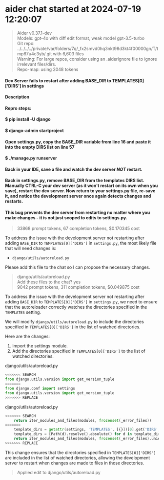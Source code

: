 
# aider chat started at 2024-07-19 12:20:07

> Aider v0.37.1-dev  
> Models: gpt-4o with diff edit format, weak model gpt-3.5-turbo  
> Git repo: ../../../../private/var/folders/7q/_fx2smvd0hq3nkt98d3kt4f00000gn/T/tmp67u4c3yb/.git with 6,603 files  
> Warning: For large repos, consider using an .aiderignore file to ignore irrelevant files/dirs.  
> Repo-map: using 2048 tokens  

#### Dev Server fails to restart after adding BASE_DIR to TEMPLATES[0]['DIRS'] in settings  
#### Description  
#### 	  
#### Repro steps:  
#### $ pip install -U django  
#### $ django-admin startproject <name>  
#### Open settings.py, copy the BASE_DIR variable from line 16 and paste it into the empty DIRS list on line 57  
#### $ ./manage.py runserver  
#### Back in your IDE, save a file and watch the dev server *NOT* restart.  
#### Back in settings.py, remove BASE_DIR from the templates DIRS list. Manually CTRL-C your dev server (as it won't restart on its own when you save), restart the dev server. Now return to your settings.py file, re-save it, and notice the development server once again detects changes and restarts.  
#### This bug prevents the dev server from restarting no matter where you make changes - it is not just scoped to edits to settings.py.  
> 33868 prompt tokens, 67 completion tokens, $0.170345 cost  

To address the issue with the development server not restarting after adding `BASE_DIR` to `TEMPLATES[0]['DIRS']` in `settings.py`, the most likely file that will need changes is:

- `django/utils/autoreload.py`

Please add this file to the chat so I can propose the necessary changes.

> django/utils/autoreload.py  
> Add these files to the chat? yes  
> 9042 prompt tokens, 311 completion tokens, $0.049875 cost  

To address the issue with the development server not restarting after adding `BASE_DIR` to `TEMPLATES[0]['DIRS']` in `settings.py`, we need to ensure that the autoreloader correctly watches the directories specified in the `TEMPLATES` setting.

We will modify `django/utils/autoreload.py` to include the directories specified in `TEMPLATES[0]['DIRS']` in the list of watched directories.

Here are the changes:

1. Import the settings module.
2. Add the directories specified in `TEMPLATES[0]['DIRS']` to the list of watched directories.

django/utils/autoreload.py
```python
<<<<<<< SEARCH
from django.utils.version import get_version_tuple
=======
from django.conf import settings
from django.utils.version import get_version_tuple
>>>>>>> REPLACE
```

django/utils/autoreload.py
```python
<<<<<<< SEARCH
    return iter_modules_and_files(modules, frozenset(_error_files))
=======
    template_dirs = getattr(settings, 'TEMPLATES', [{}])[0].get('DIRS', [])
    template_dirs = [Path(d).resolve().absolute() for d in template_dirs]
    return iter_modules_and_files(modules, frozenset(_error_files).union(template_dirs))
>>>>>>> REPLACE
```

This change ensures that the directories specified in `TEMPLATES[0]['DIRS']` are included in the list of watched directories, allowing the development server to restart when changes are made to files in those directories.

> Applied edit to django/utils/autoreload.py  
